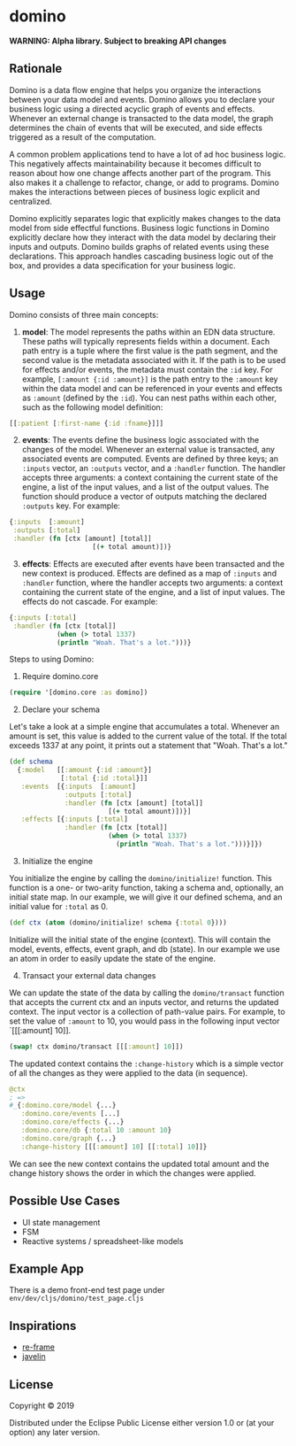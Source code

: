 # domino

**WARNING: Alpha library. Subject to breaking API changes**

## Rationale

Domino is a data flow engine that helps you organize the interactions between your data model and events. Domino allows you to declare your business logic using a directed acyclic graph of events and effects. Whenever an external change is transacted to the data model, the graph determines the chain of events that will be executed, and side effects triggered as a result of the computation.

A common problem applications tend to have a lot of ad hoc business logic. This negatively affects maintainability because it becomes difficult to reason about how one change affects another part of the program. This also makes it a challenge to refactor, change, or add to programs. Domino makes the interactions between pieces of business logic explicit and centralized.

Domino explicitly separates logic that explicitly makes changes to the data model from side effectful functions. Business logic functions in Domino explicitly declare how they interact with the data model by declaring their inputs and outputs. Domino builds graphs of related events using these declarations. This approach handles cascading business logic out of the box, and provides a data specification for your business logic. 

## Usage

Domino consists of three main concepts:

1. **model**: The model represents the paths within an EDN data structure. These paths will typically represents fields within a document. Each path entry is a tuple where the first value is the path segment, and the second value is the metadata associated with it. If the path is to be used for effects and/or events, the metadata must contain the `:id` key. For example, `[:amount {:id :amount}]` is the path entry to the `:amount` key within the data model and can be referenced in your events and effects as `:amount` (defined by the `:id`). You can nest paths within each other, such as the following model definition: 

```clojure 
[[:patient [:first-name {:id :fname}]]]
```

2. **events**: The events define the business logic associated with the changes of the model. Whenever an external value is transacted, any associated events are computed. Events are defined by three keys; an `:inputs` vector, an `:outputs` vector,  and a `:handler` function. The handler accepts three arguments: a context containing the current state of the engine, a list of the input values, and a list of the output values. The function should produce a vector of outputs matching the declared `:outputs` key. For example:

```clojure
{:inputs  [:amount]
 :outputs [:total]
 :handler (fn [ctx [amount] [total]]
                     [(+ total amount)])}
```

3. **effects**: Effects are executed after events have been transacted and the new context is produced. Effects are defined as a map of `:inputs` and `:handler` function, where the handler accepts two arguments: a context containing the current state of the engine, and a list of input values. The effects do not cascade. For example:

```clojure
{:inputs [:total]
 :handler (fn [ctx [total]]
            (when (> total 1337)
            (println "Woah. That's a lot.")))}
```

Steps to using Domino:

1. Require domino.core

```clojure
(require '[domino.core :as domino])
```

2. Declare your schema

Let's take a look at a simple engine that accumulates a total. Whenever an amount is set, this value is added to the current value of the total. If the total exceeds 1337 at any point, it prints out a statement that "Woah. That's a lot."

```clojure
(def schema
  {:model   [[:amount {:id :amount}]
             [:total {:id :total}]]
   :events  [{:inputs  [:amount]
              :outputs [:total]
              :handler (fn [ctx [amount] [total]]
                         [(+ total amount)])}]
   :effects [{:inputs [:total]
              :handler (fn [ctx [total]]
                         (when (> total 1337)
                           (println "Woah. That's a lot.")))}]})
```

3. Initialize the engine

You initialize the engine by calling the `domino/initialize!` function. This function is a one- or two-arity function, taking a schema and, optionally, an initial state map. In our example, we will give it our defined schema, and an initial value for `:total` as 0.

```clojure
(def ctx (atom (domino/initialize! schema {:total 0})))
```

Initialize will the initial state of the engine (context). This will contain the model, events, effects, event graph, and db (state). In our example we use an atom in order to easily update the state of the engine.

4. Transact your external data changes

We can update the state of the data by calling the `domino/transact` function that accepts the current ctx and an inputs vector, and returns the updated context. The input vector is a collection of path-value pairs. For example, to set the value of `:amount` to 10, you would pass in the following input vector `[[[:amount] 10]].

```clojure
(swap! ctx domino/transact [[[:amount] 10]])
```

The updated context contains the `:change-history` which is a simple vector of all the changes as they were applied to the data (in sequence).

```clojure
@ctx
; =>
#_{:domino.core/model {...}
   :domino.core/events [...]
   :domino.core/effects {...}
   :domino.core/db {:total 10 :amount 10}
   :domino.core/graph {...}
   :change-history [[[:amount] 10] [[:total] 10]]}
```

We can see the new context contains the updated total amount and the change history shows the order in which the changes were applied.

## Possible Use Cases

- UI state management
- FSM
- Reactive systems / spreadsheet-like models

## Example App

There is a demo front-end test page under `env/dev/cljs/domino/test_page.cljs`

## Inspirations

- [re-frame](https://github.com/Day8/re-frame)
- [javelin](https://github.com/hoplon/javelin)

## License

Copyright © 2019 

Distributed under the Eclipse Public License either version 1.0 or (at
your option) any later version.
